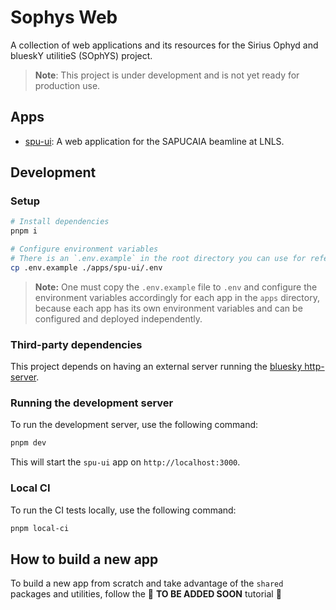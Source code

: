# Sophys Web

A collection of web applications and its resources for the Sirius Ophyd and blueskY utilitieS (SOphYS) project.

> **Note**: This project is under development and is not yet ready for production use.

## Apps

- [spu-ui](./apps/spu-ui/README.md): A web application for the SAPUCAIA beamline at LNLS.

## Development

### Setup

```bash
# Install dependencies
pnpm i

# Configure environment variables
# There is an `.env.example` in the root directory you can use for reference
cp .env.example ./apps/spu-ui/.env
```

> **Note:** One must copy the `.env.example` file to `.env` and configure the environment variables accordingly
> for each app in the `apps` directory, because each app has its own environment variables and
> can be configured and deployed independently.

### Third-party dependencies

This project depends on having an external server running the [bluesky http-server](https://github.com/bluesky/bluesky-httpserver).

### Running the development server

To run the development server, use the following command:

```bash
pnpm dev
```

This will start the `spu-ui` app on `http://localhost:3000`.

### Local CI

To run the CI tests locally, use the following command:

```bash
pnpm local-ci
```

## How to build a new app

To build a new app from scratch and take advantage of the `shared` packages and utilities,
follow the 🚧 **TO BE ADDED SOON** tutorial 🚧
